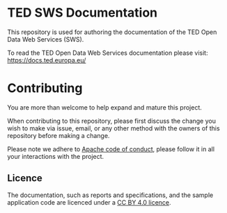# TED SWS Documentation

This repository is used for authoring the documentation of the TED Open Data Web Services (SWS). 

To read the TED Open Data Web Services documentation please visit: https://docs.ted.europa.eu/

# Contributing
You are more than welcome to help expand and mature this project. 

When contributing to this repository, please first discuss the change you wish to make via issue, email, or any other method with the owners of this repository before making a change.

Please note we adhere to [Apache code of conduct](https://www.apache.org/foundation/policies/conduct), please follow it in all your interactions with the project.  

## Licence 
The documentation, such as reports and specifications, and the sample application code are licenced under a [CC BY 4.0 licence](https://creativecommons.org/licenses/by/4.0/deed.en).

